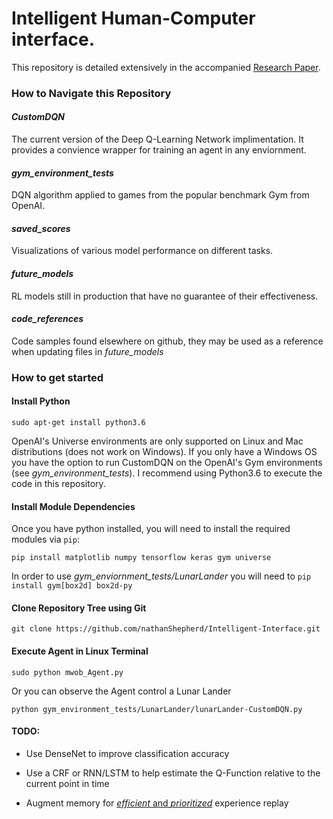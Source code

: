 # Intelligent Human-Computer interface. 
This repository is detailed extensively in the accompanied [Research Paper](https://docs.google.com/document/d/1aNBuz6AemphvAmFaWkQFWymGF39TojJe29UIhg6q1pc/edit?usp=sharing).

### How to Navigate this Repository
#### **_CustomDQN_**
The current version of the Deep Q-Learning Network implimentation. It provides a convience wrapper for training an agent in any enviornment.

#### **_gym_environment_tests_**
DQN algorithm applied to games from the popular benchmark Gym from OpenAI.

#### **_saved_scores_**
Visualizations of various model performance on different tasks.

#### **_future_models_** 
RL models still in production that have no guarantee of their effectiveness.

#### **_code_references_**
Code samples found elsewhere on github, they may be used as a reference when updating files in _future_models_

### How to get started
#### Install Python
```
sudo apt-get install python3.6
```
OpenAI's Universe environments are only supported on Linux and Mac distributions (does not work on Windows). If you only have a Windows OS you have the option to run CustomDQN on the OpenAI's Gym environments (see _gym_environment_tests_). I recommend using Python3.6 to execute the code in this repository.

#### Install Module Dependencies
Once you have python installed, you will need to install the required modules via `pip`:
```
pip install matplotlib numpy tensorflow keras gym universe
```
In order to use _gym_enviornment_tests/LunarLander_ you will need to `pip install gym[box2d] box2d-py`

#### Clone Repository Tree using Git
```
git clone https://github.com/nathanShepherd/Intelligent-Interface.git
```

#### Execute Agent in Linux Terminal 
```
sudo python mwob_Agent.py
```
Or you can observe the Agent control a Lunar Lander 
```
python gym_environment_tests/LunarLander/lunarLander-CustomDQN.py
```                                                                  

#### TODO:
- Use DenseNet to improve classification accuracy

- Use a CRF or RNN/LSTM to help estimate the Q-Function relative to the current point in time

- Augment memory for [_efficient_ and _prioritized_](https://arxiv.org/abs/1511.05952) experience replay
